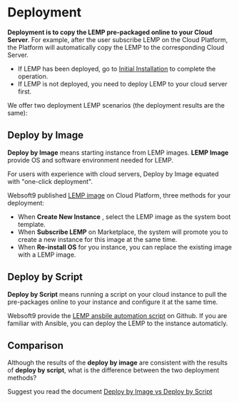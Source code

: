 # Deployment

**Deployment is to copy the LEMP pre-packaged online to your Cloud Server**. For example, after the user subscribe LEMP on the Cloud Platform, the Platform will automatically copy the LEMP to the corresponding Cloud Server.

- If LEMP has been deployed, go to [Initial Installation](/zh/stack-installation.md) to complete the operation.
- If LEMP is not deployed, you need to deploy LEMP to your cloud server first.

We offer two deployment LEMP scenarios (the deployment results are the same):

## Deploy by Image

**Deploy by Image** means starting instance from LEMP images. **LEMP Image** provide OS and software environment needed for LEMP.

For users with experience with cloud servers, Deploy by Image equated with "one-click deployment".

Websoft9 published [LEMP image](https://apps.websoft9.com/lnmp) on Cloud Platform, three methods for your deployment:

* When **Create New Instance** , select the LEMP image as the system boot template.
* When **Subscribe LEMP** on Marketplace, the system will promote you to create a new instance for this image at the same time.
* When **Re-install OS** for you instance, you can replace the existing image with a LEMP image.

## Deploy by Script

**Deploy by Script** means running a script on your cloud instance to pull the pre-packages online to your instance and configure it at the same time.

Websoft9 provide the [LEMP ansbile automation script](https://github.com/Websoft9/ansible-lnmp) on Github. If you are familiar with Ansible, you can deploy the LEMP to the instance automaticly.

## Comparison

Although the results of the **deploy by image** are consistent with the results of **deploy by script**, what is the difference between the two deployment methods?

Suggest you read the document [Deploy by Image vs Deploy by Script](https://support.websoft9.com/docs/faq/bz-product.html#deployment-comparison)
